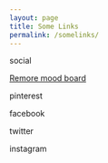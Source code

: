 ```yaml
---
layout: page
title: Some Links
permalink: /somelinks/
---
```


social

[Remore mood board](https://padlet.com/andrew66morris/remoreuk-ggotpksdhvkt)

pinterest

facebook

twitter

instagram